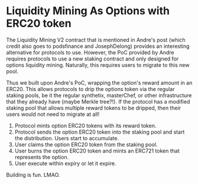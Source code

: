 # Liquidity Mining As Options with ERC20 token

The Liquidity Mining V2 contract that is mentioned in Andre's post (which credit also goes to podsfinance and JosephDelong) provides an interesting alternative for protocols to use. However, the PoC provided by Andre requires protocols to use a new staking contract and only designed for options liquidity mining. Naturally, this requires users to migrate to this new pool. 

Thus we built upon Andre's PoC, wrapping the option's reward amount in an ERC20. This allows protocols to drip the options token via the regular staking pools, be it the regular synthetix, masterChef, or other infrastructure that they already have (maybe Merkle tree?!). If the protocol has a modified staking pool that allows multiple reward tokens to be dripped, then their users would not need to migrate at all!

1. Protocol mints option ERC20 tokens with its reward token.
1. Protocol sends the option ERC20 token into the staking pool and start the distribution. Users start to accumulate.
1. User claims the option ERC20 token from the staking pool. 
1. User burns the option ERC20 token and mints an ERC721 token that represents the option.
1. User execute within expiry or let it expire.

Building is fun. LMAO.